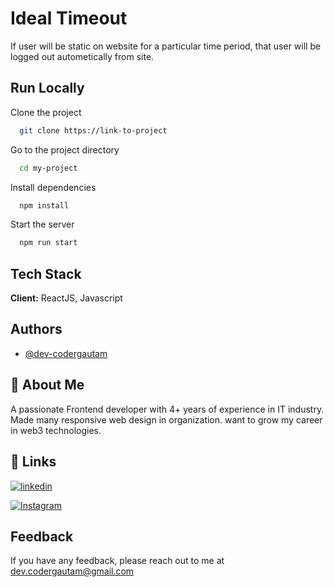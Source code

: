 
# Ideal Timeout

If user will be static on website for a particular time period, that user will be logged out autometically from site.



## Run Locally

Clone the project

```bash
  git clone https://link-to-project
```

Go to the project directory

```bash
  cd my-project
```

Install dependencies

```bash
  npm install
```

Start the server

```bash
  npm run start
```


## Tech Stack

**Client:** ReactJS, Javascript


## Authors

- [@dev-codergautam](https://github.com/dev-codergautam)


## 🚀 About Me
A passionate Frontend developer with 4+ years of experience in IT industry. Made many responsive web design in organization. want to grow my career in web3 technologies.


## 🔗 Links
[![linkedin](https://img.shields.io/badge/linkedin-0A66C2?style=for-the-badge&logo=linkedin&logoColor=white)](https://www.linkedin.com/in/codergautam/)

[![Instagram](https://img.shields.io/badge/instagram-962fbf?style=for-the-badge&logo=instagram&logoColor=white)](https://www.instagram.com/codergautam/)

## Feedback

If you have any feedback, please reach out to me at dev.codergautam@gmail.com

